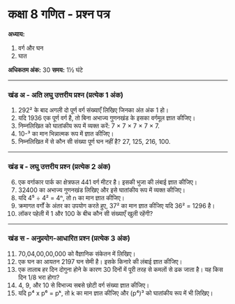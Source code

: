 # कक्षा 8 गणित - प्रश्न पत्र

**अध्याय:**
1. वर्ग और घन
2. घात

**अधिकतम अंक:** 30
**समय:** 1½ घंटे

---

### खंड अ - अति लघु उत्तरीय प्रश्न (प्रत्येक 1 अंक)

1.  292² के बाद अगली दो पूर्ण वर्ग संख्याएँ लिखिए जिनका अंत अंक 1 हो।
2.  यदि 1936 एक पूर्ण वर्ग है, तो बिना अभाज्य गुणनखंड के इसका वर्गमूल ज्ञात कीजिए।
3.  निम्नलिखित को घातांकीय रूप में व्यक्त करें: 7 × 7 × 7 × 7 × 7.
4.  10-³ का मान भिन्नात्मक रूप में ज्ञात कीजिए।
5.  निम्नलिखित में से कौन सी संख्या पूर्ण घन नहीं है? 27, 125, 216, 100.

---

### खंड ब - लघु उत्तरीय प्रश्न (प्रत्येक 2 अंक)

6.  एक वर्गाकार पार्क का क्षेत्रफल 441 वर्ग मीटर है। इसकी भुजा की लंबाई ज्ञात कीजिए।
7.  32400 का अभाज्य गुणनखंड लिखिए और इसे घातांकीय रूप में व्यक्त कीजिए।
8.  यदि 4⁵ ÷ 4² = 4ⁿ, तो n का मान ज्ञात कीजिए।
9.  क्रमागत वर्गों के अंतर का उपयोग करते हुए, 37² का मान ज्ञात कीजिए यदि 36² = 1296 है।
10. लॉकर पहेली में 1 और 100 के बीच कौन सी संख्याएँ खुली रहेंगी?

---

### खंड स - अनुप्रयोग-आधारित प्रश्न (प्रत्येक 3 अंक)

11. 70,04,00,00,000 को वैज्ञानिक संकेतन में लिखिए।
12. एक घन का आयतन 2197 घन सेमी है। इसके किनारे की लंबाई ज्ञात कीजिए।
13. एक तालाब हर दिन दोगुना होने के कारण 30 दिनों में पूरी तरह से कमलों से ढक जाता है। यह किस दिन 1/8 भरा होगा?
14. 4, 9, और 10 से विभाज्य सबसे छोटी वर्ग संख्या ज्ञात कीजिए।
15. यदि p⁴ x p⁶ = pᵏ, तो k का मान ज्ञात कीजिए और (p⁴)³ को घातांकीय रूप में भी लिखिए।
